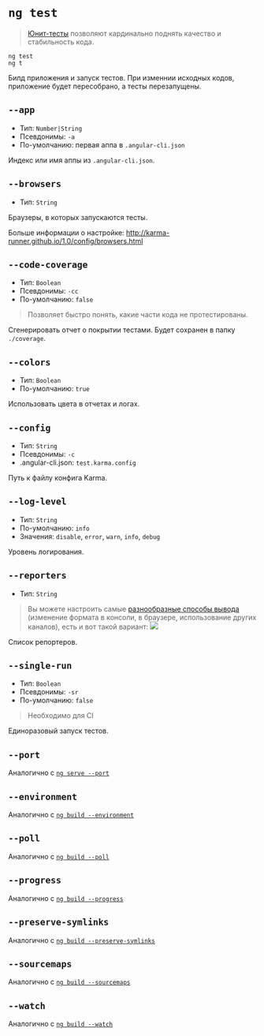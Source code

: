 # `ng test`

> [Юнит-тесты](https://ru.wikipedia.org/wiki/%D0%9C%D0%BE%D0%B4%D1%83%D0%BB%D1%8C%D0%BD%D0%BE%D0%B5_%D1%82%D0%B5%D1%81%D1%82%D0%B8%D1%80%D0%BE%D0%B2%D0%B0%D0%BD%D0%B8%D0%B5) позволяют кардинально поднять качество и стабильность кода.

```
ng test
ng t
```

Билд приложения и запуск тестов. При изменнии исходных кодов, приложение будет пересобрано, а тесты перезапущены.

## `--app`

* Тип: `Number|String`
* Псевдонимы: `-a`
* По-умолчанию: первая аппа в `.angular-cli.json` 

Индекс или имя аппы из `.angular-cli.json`.


## `--browsers`

* Тип: `String`

Браузеры, в которых запускаются тесты.

Больше информации о настройке: http://karma-runner.github.io/1.0/config/browsers.html


## `--code-coverage`

* Тип: `Boolean`
* Псевдонимы: `-cc`
* По-умолчанию: `false`

> Позволяет быстро понять, какие части кода не протестированы.

Сгенерировать отчет о покрытии тестами. Будет сохранен в папку `./coverage`.


## `--colors`

* Тип: `Boolean`
* По-умолчанию: `true`

Использовать цвета в отчетах и логах.


## `--config`

* Тип: `String`
* Псевдонимы: `-c`
* .angular-cli.json: `test.karma.config`

Путь к файлу конфига Karma.


## `--log-level`

* Тип: `String`
* По-умолчанию: `info`
* Значения: `disable`, `error`, `warn`, `info`, `debug`

Уровень логирования.


## `--reporters`

* Тип: `String`

> Вы можете настроить самые [разнообразные способы вывода](https://www.npmjs.com/browse/keyword/karma-reporter) (изменение формата в консоли, в браузере, использование других каналов), есть и вот такой вариант: [![](./index/karma-nyan-reporter-error-output.png)](https://www.npmjs.com/package/karma-nyan-reporter)

Список репортеров.


## `--single-run`

* Тип: `Boolean`
* Псевдонимы: `-sr`
* По-умолчанию: `false`

> Необходимо для CI

Единоразовый запуск тестов.


## `--port`

Аналогично с [`ng serve --port`](../command-ng-serve#--port)


## `--environment`

Аналогично с [`ng build --environment`](../command-ng-build#--environment)


## `--poll`

Аналогично с [`ng build --poll`](../command-ng-build#--poll)


## `--progress`

Аналогично с [`ng build --progress`](../command-ng-build#--progress)


## `--preserve-symlinks`

Аналогично с [`ng build --preserve-symlinks`](../command-ng-build#--preserve-symlinks)


## `--sourcemaps`

Аналогично с [`ng build --sourcemaps`](../command-ng-build#--sourcemaps)


## `--watch`

Аналогично с [`ng build --watch`](../command-ng-build#--watch)
